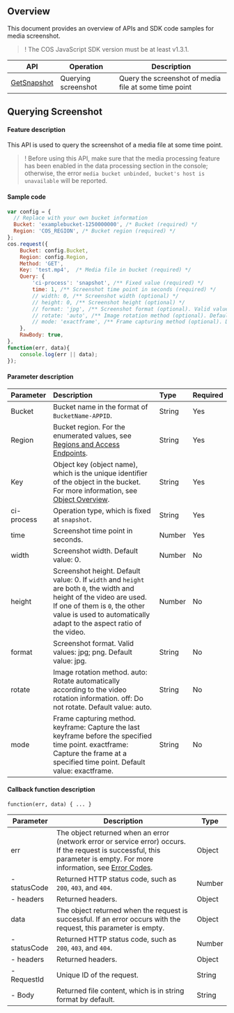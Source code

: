 ## Overview

This document provides an overview of APIs and SDK code samples for media screenshot.

>! The COS JavaScript SDK version must be at least v1.3.1.

| API | Operation |  Description |
| ------------------------------------------------------------ | --------------------------|---------------------------- |
| [GetSnapshot](https://intl.cloud.tencent.com/document/product/436/6224) | Querying screenshot	 |   Query the screenshot of media file at some time point     |


## Querying Screenshot

#### Feature description

This API is used to query the screenshot of a media file at some time point.

>! Before using this API, make sure that the media processing feature has been enabled in the data processing section in the console; otherwise, the error `media bucket unbinded, bucket's host is unavailable` will be reported.

#### Sample code
```js
var config = {
  // Replace with your own bucket information
  Bucket: 'examplebucket-1250000000', /* Bucket (required) */
  Region: 'COS_REGION', /* Bucket region (required) */
};
cos.request({
    Bucket: config.Bucket,
    Region: config.Region,
    Method: 'GET',
    Key: 'test.mp4',  /* Media file in bucket (required) */
    Query: {
        'ci-process': 'snapshot', /** Fixed value (required) */
        time: 1, /** Screenshot time point in seconds (required) */
        // width: 0, /** Screenshot width (optional) */
        // height: 0, /** Screenshot height (optional) */
        // format: 'jpg', /** Screenshot format (optional). Valid values: jpg; png. Default value: jpg */
        // rotate: 'auto', /** Image rotation method (optional). Default value: auto */
        // mode: 'exactframe', /** Frame capturing method (optional). Default value: exactframe */
    },
    RawBody: true,
},
function(err, data){
    console.log(err || data);
});
```

#### Parameter description

| Parameter | Description | Type | Required |
| :------- | :----------------------------------------------------------- | :----- | :------- |
| Bucket | Bucket name in the format of `BucketName-APPID`. | String  | Yes   |
| Region  | Bucket region. For the enumerated values, see [Regions and Access Endpoints](https://intl.cloud.tencent.com/document/product/436/6224). | String | Yes |
| Key     | Object key (object name), which is the unique identifier of the object in the bucket. For more information, see [Object Overview](https://intl.cloud.tencent.com/document/product/436/13324). | String | Yes |
| ci-process | Operation type, which is fixed at `snapshot`. | String | Yes |
| time   | Screenshot time point in seconds.                                        | Number | Yes   |
| width | Screenshot width. Default value: 0.	 | Number | No |
| height | Screenshot height. Default value: 0. If `width` and `height` are both `0`, the width and height of the video are used. If one of them is `0`, the other value is used to automatically adapt to the aspect ratio of the video. | Number | No |
| format | Screenshot format. Valid values: jpg; png. Default value: jpg.	 | String | No |
| rotate | Image rotation method. auto: Rotate automatically according to the video rotation information. off: Do not rotate. Default value: auto. | String       | No |
| mode   | Frame capturing method. keyframe: Capture the last keyframe before the specified time point. exactframe: Capture the frame at a specified time point. Default value: exactframe.  | String       | No |

#### Callback function description

```
function(err, data) { ... }
```

| Parameter  | Description                                               | Type             |
| ------------ | ------------------------------------------------------------ | ------ |
| err    | The object returned when an error (network error or service error) occurs. If the request is successful, this parameter is empty. For more information, see [Error Codes](https://intl.cloud.tencent.com/document/product/436/7730). | Object |
| - statusCode | Returned HTTP status code, such as `200`, `403`, and `404`. | Number |
| - headers | Returned headers. | Object |
| data         | The object returned when the request is successful. If an error occurs with the request, this parameter is empty.               | Object |
| - statusCode | Returned HTTP status code, such as `200`, `403`, and `404`. | Number |
| - headers | Returned headers. | Object |
| - RequestId | Unique ID of the request. | String |
| - Body       | Returned file content, which is in string format by default.                           | String  |
